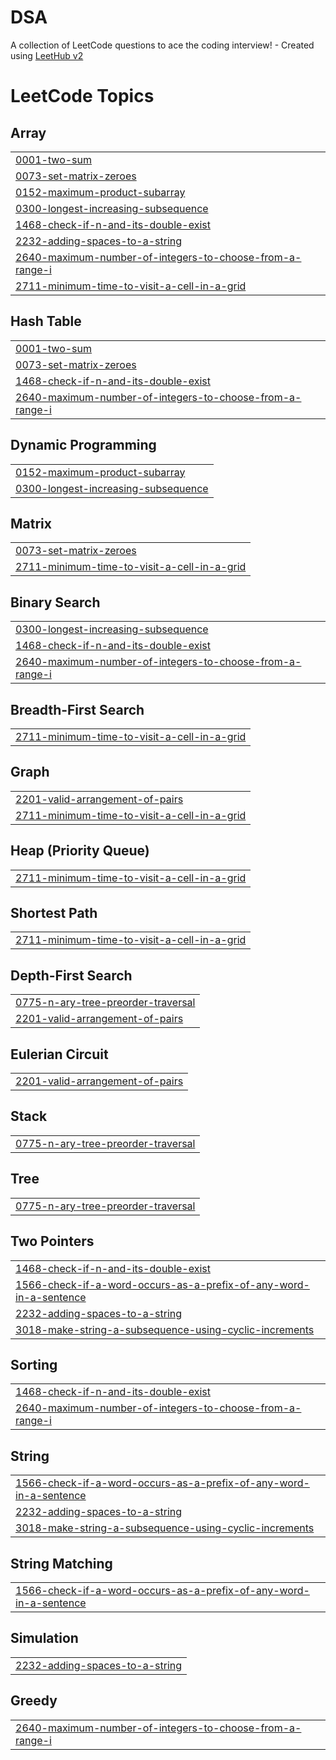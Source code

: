 # DSA
A collection of LeetCode questions to ace the coding interview! - Created using [LeetHub v2](https://github.com/arunbhardwaj/LeetHub-2.0)

<!---LeetCode Topics Start-->
# LeetCode Topics
## Array
|  |
| ------- |
| [0001-two-sum](https://github.com/sougato97/DSA/tree/master/0001-two-sum) |
| [0073-set-matrix-zeroes](https://github.com/sougato97/DSA/tree/master/0073-set-matrix-zeroes) |
| [0152-maximum-product-subarray](https://github.com/sougato97/DSA/tree/master/0152-maximum-product-subarray) |
| [0300-longest-increasing-subsequence](https://github.com/sougato97/DSA/tree/master/0300-longest-increasing-subsequence) |
| [1468-check-if-n-and-its-double-exist](https://github.com/sougato97/DSA/tree/master/1468-check-if-n-and-its-double-exist) |
| [2232-adding-spaces-to-a-string](https://github.com/sougato97/DSA/tree/master/2232-adding-spaces-to-a-string) |
| [2640-maximum-number-of-integers-to-choose-from-a-range-i](https://github.com/sougato97/DSA/tree/master/2640-maximum-number-of-integers-to-choose-from-a-range-i) |
| [2711-minimum-time-to-visit-a-cell-in-a-grid](https://github.com/sougato97/DSA/tree/master/2711-minimum-time-to-visit-a-cell-in-a-grid) |
## Hash Table
|  |
| ------- |
| [0001-two-sum](https://github.com/sougato97/DSA/tree/master/0001-two-sum) |
| [0073-set-matrix-zeroes](https://github.com/sougato97/DSA/tree/master/0073-set-matrix-zeroes) |
| [1468-check-if-n-and-its-double-exist](https://github.com/sougato97/DSA/tree/master/1468-check-if-n-and-its-double-exist) |
| [2640-maximum-number-of-integers-to-choose-from-a-range-i](https://github.com/sougato97/DSA/tree/master/2640-maximum-number-of-integers-to-choose-from-a-range-i) |
## Dynamic Programming
|  |
| ------- |
| [0152-maximum-product-subarray](https://github.com/sougato97/DSA/tree/master/0152-maximum-product-subarray) |
| [0300-longest-increasing-subsequence](https://github.com/sougato97/DSA/tree/master/0300-longest-increasing-subsequence) |
## Matrix
|  |
| ------- |
| [0073-set-matrix-zeroes](https://github.com/sougato97/DSA/tree/master/0073-set-matrix-zeroes) |
| [2711-minimum-time-to-visit-a-cell-in-a-grid](https://github.com/sougato97/DSA/tree/master/2711-minimum-time-to-visit-a-cell-in-a-grid) |
## Binary Search
|  |
| ------- |
| [0300-longest-increasing-subsequence](https://github.com/sougato97/DSA/tree/master/0300-longest-increasing-subsequence) |
| [1468-check-if-n-and-its-double-exist](https://github.com/sougato97/DSA/tree/master/1468-check-if-n-and-its-double-exist) |
| [2640-maximum-number-of-integers-to-choose-from-a-range-i](https://github.com/sougato97/DSA/tree/master/2640-maximum-number-of-integers-to-choose-from-a-range-i) |
## Breadth-First Search
|  |
| ------- |
| [2711-minimum-time-to-visit-a-cell-in-a-grid](https://github.com/sougato97/DSA/tree/master/2711-minimum-time-to-visit-a-cell-in-a-grid) |
## Graph
|  |
| ------- |
| [2201-valid-arrangement-of-pairs](https://github.com/sougato97/DSA/tree/master/2201-valid-arrangement-of-pairs) |
| [2711-minimum-time-to-visit-a-cell-in-a-grid](https://github.com/sougato97/DSA/tree/master/2711-minimum-time-to-visit-a-cell-in-a-grid) |
## Heap (Priority Queue)
|  |
| ------- |
| [2711-minimum-time-to-visit-a-cell-in-a-grid](https://github.com/sougato97/DSA/tree/master/2711-minimum-time-to-visit-a-cell-in-a-grid) |
## Shortest Path
|  |
| ------- |
| [2711-minimum-time-to-visit-a-cell-in-a-grid](https://github.com/sougato97/DSA/tree/master/2711-minimum-time-to-visit-a-cell-in-a-grid) |
## Depth-First Search
|  |
| ------- |
| [0775-n-ary-tree-preorder-traversal](https://github.com/sougato97/DSA/tree/master/0775-n-ary-tree-preorder-traversal) |
| [2201-valid-arrangement-of-pairs](https://github.com/sougato97/DSA/tree/master/2201-valid-arrangement-of-pairs) |
## Eulerian Circuit
|  |
| ------- |
| [2201-valid-arrangement-of-pairs](https://github.com/sougato97/DSA/tree/master/2201-valid-arrangement-of-pairs) |
## Stack
|  |
| ------- |
| [0775-n-ary-tree-preorder-traversal](https://github.com/sougato97/DSA/tree/master/0775-n-ary-tree-preorder-traversal) |
## Tree
|  |
| ------- |
| [0775-n-ary-tree-preorder-traversal](https://github.com/sougato97/DSA/tree/master/0775-n-ary-tree-preorder-traversal) |
## Two Pointers
|  |
| ------- |
| [1468-check-if-n-and-its-double-exist](https://github.com/sougato97/DSA/tree/master/1468-check-if-n-and-its-double-exist) |
| [1566-check-if-a-word-occurs-as-a-prefix-of-any-word-in-a-sentence](https://github.com/sougato97/DSA/tree/master/1566-check-if-a-word-occurs-as-a-prefix-of-any-word-in-a-sentence) |
| [2232-adding-spaces-to-a-string](https://github.com/sougato97/DSA/tree/master/2232-adding-spaces-to-a-string) |
| [3018-make-string-a-subsequence-using-cyclic-increments](https://github.com/sougato97/DSA/tree/master/3018-make-string-a-subsequence-using-cyclic-increments) |
## Sorting
|  |
| ------- |
| [1468-check-if-n-and-its-double-exist](https://github.com/sougato97/DSA/tree/master/1468-check-if-n-and-its-double-exist) |
| [2640-maximum-number-of-integers-to-choose-from-a-range-i](https://github.com/sougato97/DSA/tree/master/2640-maximum-number-of-integers-to-choose-from-a-range-i) |
## String
|  |
| ------- |
| [1566-check-if-a-word-occurs-as-a-prefix-of-any-word-in-a-sentence](https://github.com/sougato97/DSA/tree/master/1566-check-if-a-word-occurs-as-a-prefix-of-any-word-in-a-sentence) |
| [2232-adding-spaces-to-a-string](https://github.com/sougato97/DSA/tree/master/2232-adding-spaces-to-a-string) |
| [3018-make-string-a-subsequence-using-cyclic-increments](https://github.com/sougato97/DSA/tree/master/3018-make-string-a-subsequence-using-cyclic-increments) |
## String Matching
|  |
| ------- |
| [1566-check-if-a-word-occurs-as-a-prefix-of-any-word-in-a-sentence](https://github.com/sougato97/DSA/tree/master/1566-check-if-a-word-occurs-as-a-prefix-of-any-word-in-a-sentence) |
## Simulation
|  |
| ------- |
| [2232-adding-spaces-to-a-string](https://github.com/sougato97/DSA/tree/master/2232-adding-spaces-to-a-string) |
## Greedy
|  |
| ------- |
| [2640-maximum-number-of-integers-to-choose-from-a-range-i](https://github.com/sougato97/DSA/tree/master/2640-maximum-number-of-integers-to-choose-from-a-range-i) |
<!---LeetCode Topics End-->